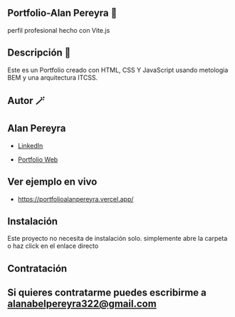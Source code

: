 ## Portfolio-Alan Pereyra 💼
 perfil profesional hecho con Vite.js

## Descripción 🌼
Este es un Portfolio creado con HTML, CSS Y JavaScript usando metologia BEM y una arquitectura ITCSS. 

## Autor 🪄
## **Alan Pereyra**

* [LinkedIn](https://www.linkedin.com/in/alan-abel-pereyra-0a8324257/)

* [Portfolio Web](https://portfolioalanpereyra.vercel.app/)

 ## Ver ejemplo en vivo 
  - https://portfolioalanpereyra.vercel.app/

## Instalación 
Este proyecto no necesita de instalación solo. simplemente abre la carpeta o haz click en el enlace directo

## Contratación 
 ## Si quieres contratarme puedes escribirme a alanabelpereyra322@gmail.com
